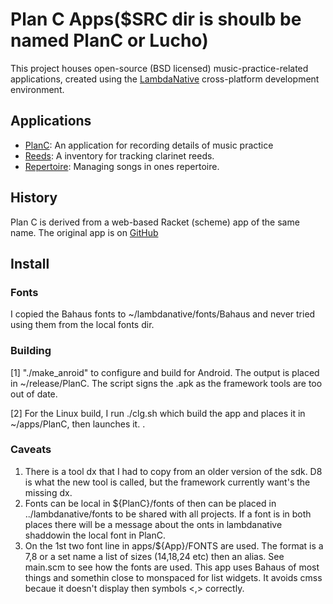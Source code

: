# Plan C Apps($SRC dir is shoulb be named PlanC or Lucho)
This project houses open-source (BSD licensed) music-practice-related applications,
created using the [LambdaNative](http://www.lambdanative.org) cross-platform development environment.

## Applications
* [PlanC](apps/PlanC): An application for recording details of music practice
* [Reeds](apps/Reeds): A inventory for tracking clarinet reeds.
* [Repertoire](apps/Repertoire): Managing songs in ones repertoire.

## History
Plan C is derived from a web-based Racket (scheme) app of the same name.
The original app is on [GitHub](https://github.com/louis-frayser/plan-c.git)

## Install
### Fonts
I copied the Bahaus fonts to ~/lambdanative/fonts/Bahaus and never tried using them from the local fonts dir.

### Building
[1] "./make_anroid" to configure and build for Android. The output is placed in ~/release/PlanC. The script signs the .apk as the framework tools are too out of date.

[2] For the Linux build, I run ./clg.sh which build the app and places it in ~/apps/PlanC, then launches it.
.

### Caveats
1. There is a tool dx that I had to copy from an older version of the sdk.  D8 is what the new tool is called, but the framework currently want's the missing dx.
2. Fonts can be local in ${PlanC}/fonts of then can be placed in ../lambdanative/fonts to be shared with all projects.
   If a font is in both places there will be a message about the onts in lambdanative shaddowin the local font in PlanC.
3.  On the 1st two font line in apps/${App}/FONTS are used.
    The format is <relative font.path> a 7,8 or a set name  a list of sizes (14,18,24 etc) then an alias.
    See main.scm to see how the fonts are used.  This app uses Bahaus of most things and somethin close to monspaced for list
    widgets. It avoids cmss becaue it doesn't display then symbols <,> correctly.